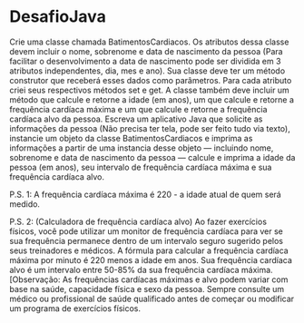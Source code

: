 # DesafioJava

Crie uma classe chamada BatimentosCardiacos. Os atributos dessa classe devem incluir o nome, sobrenome e data de nascimento da pessoa (Para facilitar o desenvolvimento a data de nascimento pode ser dividida em 3 atributos independentes, dia, mes e ano). Sua classe deve ter um método construtor que receberá esses dados como parâmetros. Para cada atributo criei seus respectivos métodos set e get. A classe também deve incluir um método que calcule e retorne a idade (em anos), um que calcule e retorne a frequência cardíaca máxima e um que calcule e retorne a frequência cardíaca alvo da pessoa. Escreva um aplicativo Java que solicite as informações da pessoa (Não precisa ter tela, pode ser feito tudo via texto), instancie um objeto da classe BatimentosCardiacos e imprima as informações a partir de uma instancia desse objeto — incluindo nome, sobrenome e data de nascimento da pessoa — calcule e imprima a idade da pessoa (em anos), seu intervalo de frequência cardíaca máxima e sua frequência cardíaca alvo.

P.S. 1: A frequência cardíaca máxima é 220 - a idade atual de quem será medido.

P.S. 2: (Calculadora de frequência cardíaca alvo) Ao fazer exercícios físicos, você pode utilizar um monitor de frequência cardíaca para ver se sua frequência permanece dentro de um intervalo seguro sugerido pelos seus treinadores e médicos. A fórmula para calcular a frequência cardíaca máxima por minuto é 220 menos a idade em anos. Sua frequência cardíaca alvo é um intervalo entre 50-85% da sua frequência cardíaca máxima. [Observação: As frequências cardíacas máximas e alvo podem variar com base na saúde, capacidade física e sexo da pessoa. Sempre consulte um médico ou profissional de saúde qualificado antes de começar ou modificar um programa de exercícios físicos.

